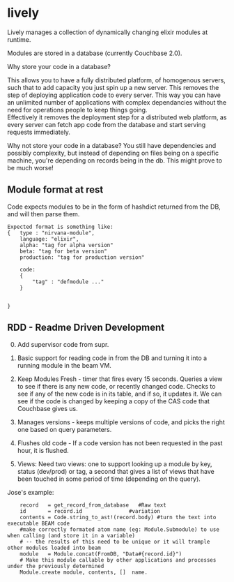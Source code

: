 lively
======

Lively manages a collection of dynamically changing elixir modules at runtime.

Modules are stored in a database (currently Couchbase 2.0). 

Why store your code in a database?  

This allows you to have a fully distributed platform, of homogenous servers, such that
to add capacity you just spin up a new server. This removes the step of deploying 
application code to every server. This way you can have an unlimited number of applications
with complex dependancies without the need for operations people to keep things going.  
Effectively it removes the deployment step for a distributed web platform, as every server
can fetch app code from the database and start serving requests immediately.

Why not store your code in a database?  You still have dependencies and possibly complexity,
but instead of depending on files being on a specific machine, you're depending on records 
being in the db.  This might prove to be much worse!

## Module format at rest

Code expects modules to be in the form of hashdict returned from the DB, and will then parse them.

```
Expected format is something like:
{ 	type : "nirvana-module",
	language: "elixir",
	alpha: "tag for alpha version"
	beta: "tag for beta version"
	production: "tag for production version"

	code: 
	{
		"tag" : "defmodule ..."
	}


}
```

## RDD - Readme Driven Development

0. Add supervisor code from supr.

1. Basic support for reading code in from the DB and turning it into a running module in the beam VM.

2. Keep Modules Fresh - timer that fires every 15 seconds. Queries a view to see if there is any new code, or recently changed code. Checks to see if any of the new code is in its table, and if so, it updates it. We can see if the code is changed by keeping a copy of the CAS code that Couchbase gives us.

3. Manages versions - keeps multiple versions of code, and picks the right one based on query parameters.

4. Flushes old code - If a code version has not been requested in the past hour, it is flushed.

5. Views: Need two views: one to support looking up a module by key, status (dev/prod) or tag, a second that gives a list of views that have been touched in some period of time (depending on the query).

Jose's example:
```
	record   = get_record_from_database   #Raw text
	id       = record.id			   #variation
	contents = Code.string_to_ast!(record.body)	#turn the text into executable BEAM code
	#make correctly formated atom name (eg: Module.Submodule) to use when calling (and store it in a variable) 
	# -- the results of this need to be unique or it will trample other modules loaded into beam
	module   = Module.concat(FromDB, "Data#{record.id}") 
	# Make this module callable by other applications and processes under the previously determined
	Module.create module, contents, []  name.
```

